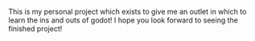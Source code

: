 This is my personal project which exists to give me an outlet in which to learn the ins and outs of godot! I hope you look forward to seeing the finished project!
